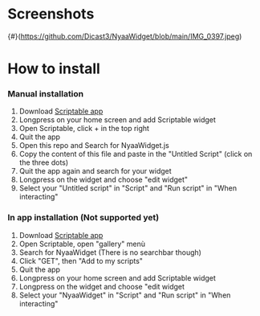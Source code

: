 # Screenshots
{#}(https://github.com/Dicast3/NyaaWidget/blob/main/IMG_0397.jpeg)

# How to install
### Manual installation
1) Download [Scriptable app](https://scriptable.app/)
2) Longpress on your home screen and add Scriptable widget
3) Open Scriptable, click + in the top right
4) Quit the app
5) Open this repo and Search for NyaaWidget.js
6) Copy the content of this file and paste in the "Untitled Script" (click on the three dots)
7) Quit the app again and search for your widget
8) Longpress on the widget and choose "edit widget"
9) Select your "Untitled script" in "Script" and "Run script" in "When interacting"

### In app installation (Not supported yet)
1) Download [Scriptable app](https://scriptable.app/)
2) Open Scriptable, open "gallery" menù
3) Search for NyaaWidget (There is no searchbar though)
4) Click "GET", then "Add to my scripts"
5) Quit the app
6) Longpress on your home screen and add Scriptable widget
7) Longpress on the widget and choose "edit widget
8) Select your "NyaaWidget" in "Script" and "Run script" in "When interacting"
